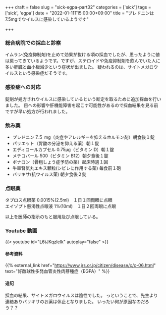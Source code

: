 +++
draft = false
slug = "sick-egpa-part32"
categories = ['sick']
tags = ['sick', 'egpa']
date = "2022-01-11T15:00:00+09:00"
title = "プレドニンは7.5mgでウイルスに感染しているようです"

+++

### 総合病院での採血と診察

イムラン(免疫抑制剤)を止めて効果が抜ける頃の採血でしたが、思ったように値は戻ってきているようです。ですが、ステロイドや免疫抑制剤を飲んでいた人に多い肝臓と血小板減少という症状が出ました。
疑われるのは、サイトメガロウイルスという感染症だそうです。

<!--more-->

### 感染症への対応

錠剤が処方されウイルスに感染しているという断定を取るために追加採血を行いました。
目への影響や肝機能障害を起こす可能性があるので採血結果を見る前ですが早い処方が行われました。

### 飲み薬

- プレドニン 7.５ mg（炎症やアレルギーを抑えるホルモン剤）朝食後１錠
- パリエット（胃酸の分泌を抑える薬）朝１錠
- エディロールカプセル 0.75μg（ビタミン D）朝１錠
- メチコバール 500（ビタミン B12）朝夕食後１錠
- ボナロン（骨粗しょう症予防の薬）起床時週１回
- 牛車腎気丸エキス顆粒(シビレに作用する薬) 毎食前１砲
- バリキサ(抗ウイルス薬) 朝夕食後２錠

### 点眼薬

タプロス点眼薬 0.0015%(2.5ml)　１日１回両眼に点眼  
エイゾプト懸濁性点眼液 1%(10ml)　１日２回両眼に点眼

以上を医師の指示のもと服用及び点眼している。

### Youtube 動画

{{< youtube id="L6tJKqzleIk" autoplay="false" >}}

#### 参考資料

{{% external_link href="https://www.jrs.or.jp/citizen/disease/c/c-06.html" text="好酸球性多発血管炎性肉芽種症（EGPA）" %}}

#### 追記

採血の結果、サイトメガロウイルスは陰性でした。
っということで、先生より連絡ありバリキサのお薬は休止となりました。
いったい何が原因なのだろう？？
